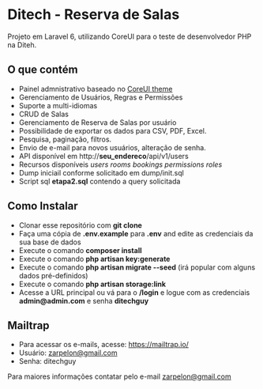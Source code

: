 # Ditech - Reserva de Salas

Projeto em Laravel 6, utilizando CoreUI para o teste de desenvolvedor PHP na Diteh. 

## O que contém

- Painel admnistrativo baseado no [CoreUI theme](https://coreui.io/) 
- Gerenciamento de Usuários, Regras e Permissões
- Suporte a multi-idiomas
- CRUD de Salas
- Gerenciamento de Reserva de Salas por usuário
- Possibilidade de exportar os dados para CSV, PDF, Excel.
- Pesquisa, paginação, filtros. 
- Envio de e-mail para novos usuários, alteração de senha.
- API disponível em http://__seu_endereco__/api/v1/users
- Recursos disponíveis *users* *rooms* *bookings* *permissions* *roles*
- Dump iniciail conforme solicitado em dump/init.sql
- Script sql __etapa2.sql__ contendo a query solicitada

## Como Instalar

- Clonar esse repositório com __git clone__
- Faça uma cópia de __.env.example__ para __.env__ and edite as credenciais da sua base de dados
- Execute o comando __composer install__
- Execute o comando __php artisan key:generate__
- Execute o comando __php artisan migrate --seed__ (irá popular com alguns dados pré-definidos)
- Execute o comando __php artisan storage:link__
- Acesse a URL principal ou vá para o __/login__ e logue com as credenciais __admin@admin.com__ e senha  __ditechguy__

## Mailtrap

- Para acessar os e-mails, acesse: https://mailtrap.io/
- Usuário: zarpelon@gmail.com
- Senha: ditechguy

Para maiores informações contatar pelo e-mail zarpelon@gmail.com